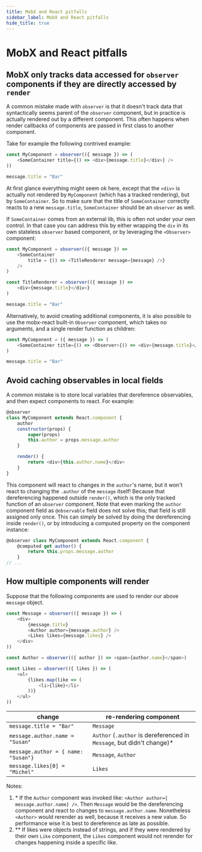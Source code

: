 ```yaml
---
title: MobX and React pitfalls
sidebar_label: MobX and React pitfalls
hide_title: true
---
```


# MobX and React pitfalls

## MobX only tracks data accessed for `observer` components if they are directly accessed by `render`

A common mistake made with `observer` is that it doesn't track data that syntactically seems parent of the `observer` component,
but in practice is actually rendered out by a different component. This often happens when render callbacks of components are passed in first class to another component.

Take for example the following contrived example:

```javascript
const MyComponent = observer(({ message }) => (
    <SomeContainer title={() => <div>{message.title}</div>} />
))

message.title = "Bar"
```

At first glance everything might seem ok here, except that the `<div>` is actually not rendered by `MyComponent` (which has a tracked rendering), but by `SomeContainer`.
So to make sure that the title of `SomeContainer` correctly reacts to a new `message.title`, `SomeContainer` should be an `observer` as well.

If `SomeContainer` comes from an external lib, this is often not under your own control. In that case you can address this by either wrapping the `div` in its own stateless `observer` based component, or by leveraging the `<Observer>` component:

```javascript
const MyComponent = observer(({ message }) =>
    <SomeContainer
        title = {() => <TitleRenderer message={message} />}
    />
)

const TitleRenderer = observer(({ message }) =>
    <div>{message.title}</div>}
)

message.title = "Bar"
```

Alternatively, to avoid creating additional components, it is also possible to use the mobx-react built-in `Observer` component, which takes no arguments, and a single render function as children:

```javascript
const MyComponent = ({ message }) => (
    <SomeContainer title={() => <Observer>{() => <div>{message.title}</div>}</Observer>} />
)

message.title = "Bar"
```

## Avoid caching observables in local fields

A common mistake is to store local variables that dereference observables, and then expect components to react. For example:

```javascript
@observer
class MyComponent extends React.component {
    author
    constructor(props) {
        super(props)
        this.author = props.message.author
    }

    render() {
        return <div>{this.author.name}</div>
    }
}
```

This component will react to changes in the `author`'s name, but it won't react to changing the `.author` of the `message` itself! Because that dereferencing happened outside `render()`,
which is the only tracked function of an `observer` component.
Note that even marking the `author` component field as `@observable` field does not solve this; that field is still assigned only once.
This can simply be solved by doing the dereferencing inside `render()`, or by introducing a computed property on the component instance:

```javascript
@observer class MyComponent extends React.component {
    @computed get author() {
        return this.props.message.author
    }
// ...
```

## How multiple components will render

Suppose that the following components are used to render our above `message` object.

```javascript
const Message = observer(({ message }) => (
    <div>
        {message.title}
        <Author author={message.author} />
        <Likes likes={message.likes} />
    </div>
))

const Author = observer(({ author }) => <span>{author.name}</span>)

const Likes = observer(({ likes }) => (
    <ul>
        {likes.map(like => (
            <li>{like}</li>
        ))}
    </ul>
))
```

| change                              | re-rendering component                                                 |
| ----------------------------------- | ---------------------------------------------------------------------- |
| `message.title = "Bar"`             | `Message`                                                              |
| `message.author.name = "Susan"`     | `Author` (`.author` is dereferenced in `Message`, but didn't change)\* |
| `message.author = { name: "Susan"}` | `Message`, `Author`                                                    |
| `message.likes[0] = "Michel"`       | `Likes`                                                                |

Notes:

1. \* If the `Author` component was invoked like: `<Author author={ message.author.name} />`. Then `Message` would be the dereferencing component and react to changes to `message.author.name`. Nonetheless `<Author>` would rerender as well, because it receives a new value. So performance wise it is best to dereference as late as possible.
2. \*\* If likes were objects instead of strings, and if they were rendered by their own `Like` component, the `Likes` component would not rerender for changes happening inside a specific like.
